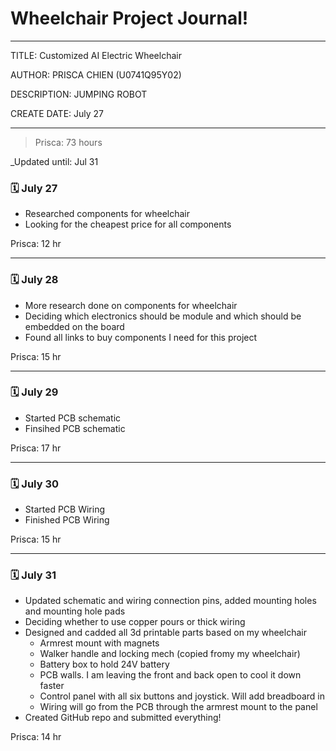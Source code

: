 # Wheelchair Project Journal!
---
TITLE: Customized AI Electric Wheelchair

AUTHOR: PRISCA CHIEN (U0741Q95Y02)

DESCRIPTION: JUMPING ROBOT

CREATE DATE: July 27

---

> Prisca: 73 hours
> 

_Updated until: Jul 31


### 🗓️ July 27
- Researched components for wheelchair
- Looking for the cheapest price for all components

Prisca: 12 hr

---

### 🗓️ July 28
- More research done on components for wheelchair
- Deciding which electronics should be module and which should be embedded on the board
- Found all links to buy components I need for this project

Prisca: 15 hr  

---

### 🗓️ July 29
- Started PCB schematic
- Finsihed PCB schematic

Prisca: 17 hr  

---

### 🗓️ July 30
- Started PCB Wiring
- Finished PCB Wiring

Prisca: 15 hr

---

### 🗓️ July 31
- Updated schematic and wiring connection pins, added mounting holes and mounting hole pads
- Deciding whether to use copper pours or thick wiring
- Designed and cadded all 3d printable parts based on my wheelchair
  - Armrest mount with magnets
  - Walker handle and locking mech (copied fromy my wheelchair)
  - Battery box to hold 24V battery
  - PCB walls. I am leaving the front and back open to cool it down faster
  - Control panel with all six buttons and joystick. Will add breadboard in
  - Wiring will go from the PCB through the armrest mount to the panel
- Created GitHub repo and submitted everything!

Prisca: 14 hr
